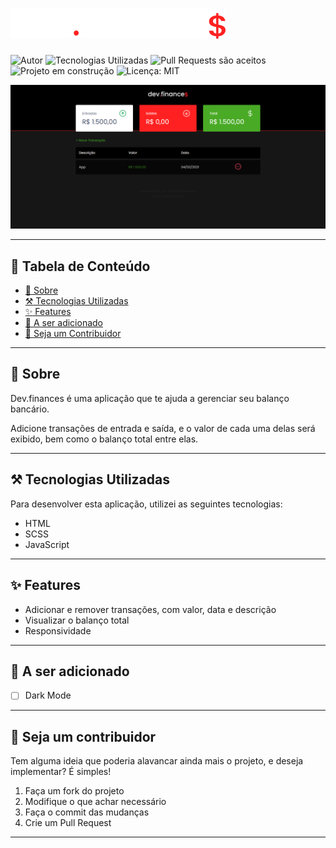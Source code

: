 # ![Screenshot da aplicação no desktop](./assets/logo.svg)

![Autor](https://img.shields.io/badge/author-Wendell%20Kenneddy-brightgreen)
![Tecnologias Utilizadas](https://img.shields.io/badge/techs-HTML%2C%20SCSS%2C%20JS-brightgreen)
![Pull Requests são aceitos](https://img.shields.io/badge/PRs-welcome-brightgreen)
![Projeto em construção](https://img.shields.io/badge/status-em%20construção-orange)
![Licença: MIT](https://img.shields.io/github/license/wendell-kenneddy/agency-dev)

![Screenshot da aplicação no desktop](./assets/dev-finances-desktop-scrshot.png)

---

## :bookmark_tabs: Tabela de Conteúdo

- [:closed_book: Sobre](#closed_book-sobre)
- [:hammer_and_pick: Tecnologias Utilizadas](#hammer_and_pick-tecnologias-utilizadas)
- [:sparkles: Features](#sparkles-features)
- [:pushpin: A ser adicionado](#pushpin-a-ser-adicionado)
- [:handshake: Seja um Contribuidor](#handshake-seja-um-contribuidor)

---

## :closed_book: Sobre

Dev.finances é uma aplicação que te ajuda a gerenciar seu balanço bancário.

Adicione transações de entrada e saída, e o valor de cada uma delas será exibido, bem como o balanço total entre elas.

---

## :hammer_and_pick: Tecnologias Utilizadas

Para desenvolver esta aplicação, utilizei as seguintes tecnologias:

- HTML
- SCSS
- JavaScript

---

## :sparkles: Features

- Adicionar e remover transações, com valor, data e descrição
- Visualizar o balanço total
- Responsividade

---

## :pushpin: A ser adicionado

- [ ] Dark Mode

---

## :handshake: Seja um contribuidor

Tem alguma ideia que poderia alavancar ainda mais o projeto, e deseja implementar? É simples!

1. Faça um fork do projeto
2. Modifique o que achar necessário
3. Faça o commit das mudanças
4. Crie um Pull Request

---
